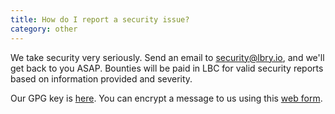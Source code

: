 ```yaml
---
title: How do I report a security issue?
category: other
---
```


We take security very seriously. Send an email to <security@lbry.io>, and we'll get back to you ASAP. Bounties will be paid in LBC for valid security reports based on information provided and severity. 

Our GPG key is [here](/faq/gpg-key). You can encrypt a message to us using this [web form](https://keybase.io/encrypt#lbry).
